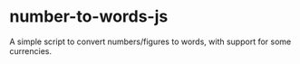 # number-to-words-js
A simple script to convert numbers/figures to words, with support for some currencies.
